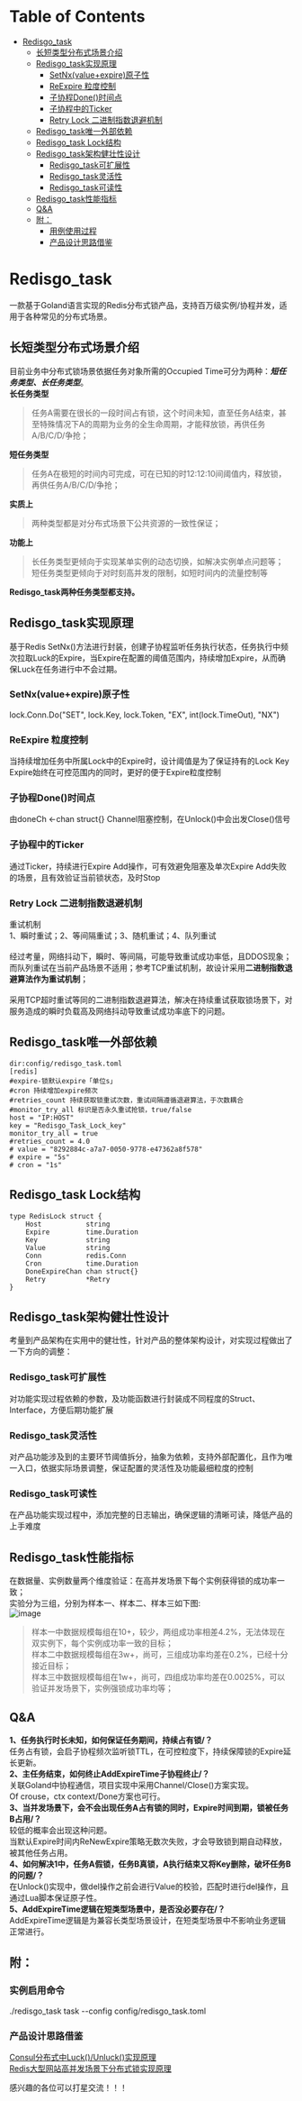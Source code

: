 Table of Contents
=================

* [Redisgo\_task](#redisgo_task)
  * [长短类型分布式场景介绍](#长短类型分布式场景介绍)
  * [Redisgo\_task实现原理](#redisgo_task实现原理)
    * [SetNx(value\+expire)原子性](#setnxvalueexpire原子性)
    * [ReExpire 粒度控制](#ReExpire-粒度控制)
    * [子协程Done()时间点](#子协程done时间点)
    * [子协程中的Ticker](#子协程中的ticker)
    * [Retry Lock 二进制指数退避机制](#Retry-Lock-二进制指数退避机制)
  * [Redisgo\_task唯一外部依赖](#redisgo_task唯一外部依赖)
  * [Redisgo\_task Lock结构](#redisgo_task-lock结构)
  * [Redisgo\_task架构健壮性设计](#redisgo_task架构健壮性设计)
    * [Redisgo\_task可扩展性](#redisgo_task可扩展性)
    * [Redisgo\_task灵活性](#redisgo_task灵活性)
    * [Redisgo\_task可读性](#redisgo_task可读性)
  * [Redisgo\_task性能指标](#redisgo_task性能指标)
  * [Q&amp;A](#qa)
  * [附：](#附)
    * [用例使用过程](#用例使用过程)
    * [产品设计思路借鉴](#产品设计思路借鉴)

# Redisgo_task
一款基于Goland语言实现的Redis分布式锁产品，支持百万级实例/协程并发，适用于各种常见的分布式场景。

## 长短类型分布式场景介绍
目前业务中分布式锁场景依据任务对象所需的Occupied Time可分为两种：**_短任务类型、长任务类型_**。<br/>
**长任务类型**
> 任务A需要在很长的一段时间占有锁，这个时间未知，直至任务A结束，甚至特殊情况下A的周期为业务的全生命周期，才能释放锁，再供任务A/B/C/D/争抢；<br/>

**短任务类型**
> 任务A在极短的时间内可完成，可在已知的时12:12:10间阈值内，释放锁，再供任务A/B/C/D/争抢；<br/>

**实质上**<br/>
> 两种类型都是对分布式场景下公共资源的一致性保证；<br/>

**功能上**<br/>
> 长任务类型更倾向于实现某单实例的动态切换，如解决实例单点问题等；<br/>
> 短任务类型更倾向于对时刻高并发的限制，如短时间内的流量控制等<br/>

**Redisgo_task两种任务类型都支持。**

## Redisgo_task实现原理
基于Redis SetNx()方法进行封装，创建子协程监听任务执行状态，任务执行中频次拉取Luck的Expire，当Expire在配置的阈值范围内，持续增加Expire，从而确保Luck在任务进行中不会过期。

### SetNx(value+expire)原子性
lock.Conn.Do("SET", lock.Key, lock.Token, "EX", int(lock.TimeOut), "NX")
### ReExpire 粒度控制
当持续增加任务中所属Lock中的Expire时，设计阈值是为了保证持有的Lock Key Expire始终在可控范围内的同时，更好的便于Expire粒度控制
### 子协程Done()时间点
由doneCh <-chan struct{} Channel阻塞控制，在Unlock()中会出发Close()信号
### 子协程中的Ticker
通过Ticker，持续进行Expire Add操作，可有效避免阻塞及单次Expire Add失败的场景，且有效验证当前锁状态，及时Stop
### Retry Lock 二进制指数退避机制
重试机制<br/>
1、瞬时重试；2、等间隔重试；3、随机重试；4、队列重试<br/><br/>
经过考量，网络抖动下，瞬时、等间隔，可能导致重试成功率低，且DDOS现象；而队列重试在当前产品场景不适用；参考TCP重试机制，故设计采用**二进制指数退避算法作为重试机制**；<br/><br/>
采用TCP超时重试等同的二进制指数退避算法，解决在持续重试获取锁场景下，对服务造成的瞬时负载高及网络抖动导致重试成功率底下的问题。


## Redisgo_task唯一外部依赖
```
dir:config/redisgo_task.toml
[redis]
#expire-锁默认expire「单位s」
#cron 持续增加expire频次
#retries_count 持续获取锁重试次数，重试间隔遵循退避算法，于次数耦合
#monitor_try_all 标识是否永久重试抢锁，true/false
host = "IP:HOST"
key = "Redisgo_Task_Lock_key"
monitor_try_all = true
#retries_count = 4.0
# value = "8292884c-a7a7-0050-9778-e47362a8f578"
# expire = "5s"
# cron = "1s"
```
## Redisgo_task Lock结构
```
type RedisLock struct {
	Host           string
	Expire         time.Duration
	Key            string
	Value          string
	Conn           redis.Conn
	Cron           time.Duration
	DoneExpireChan chan struct{}
	Retry          *Retry
}
```
## Redisgo_task架构健壮性设计
考量到产品架构在实用中的健壮性，针对产品的整体架构设计，对实现过程做出了一下方向的调整：
### Redisgo_task可扩展性
对功能实现过程依赖的参数，及功能函数进行封装成不同程度的Struct、Interface，方便后期功能扩展
### Redisgo_task灵活性
对产品功能涉及到的主要环节阈值拆分，抽象为依赖，支持外部配置化，且作为唯一入口，依据实际场景调整，保证配置的灵活性及功能最细粒度的控制
### Redisgo_task可读性
在产品功能实现过程中，添加完整的日志输出，确保逻辑的清晰可读，降低产品的上手难度

## Redisgo_task性能指标
在数据量、实例数量两个维度验证：在高并发场景下每个实例获得锁的成功率一致；<br/>
实验分为三组，分别为样本一、样本二、样本三如下图:<br/>
![image](https://img-blog.csdnimg.cn/20210514173657877.png?x-oss-process=image/watermark,type_ZmFuZ3poZW5naGVpdGk,shadow_10,text_aHR0cHM6Ly9ibG9nLmNzZG4ubmV0L3FxXzM0NDE3NDA4,size_16,color_FFFFFF,t_70)
> 样本一中数据规模每组在10+，较少，两组成功率相差4.2%，无法体现在双实例下，每个实例成功率一致的目标；<br/>
> 样本二中数据规模每组在3w+，尚可，三组成功率均差在0.2%，已经十分接近目标；<br/>
>样本三中数据规模每组在1w+，尚可，四组成功率均差在0.0025%，可以验证并发场景下，实例强锁成功率均等；<br/>
## Q&A
**1、任务执行时长未知，如何保证任务期间，持续占有锁/？**<br/>
任务占有锁，会启子协程频次监听锁TTL，在可控粒度下，持续保障锁的Expire延长更新。<br/>
**2、主任务结束，如何终止AddExpireTime子协程终止/？**<br/>
关联Goland中协程通信，项目实现中采用Channel/Close()方案实现。<br/>
Of crouse，ctx context/Done方案也可行。<br/>
**3、当并发场景下，会不会出现任务A占有锁的同时，Expire时间到期，锁被任务B占用/？**<br/>
较低的概率会出现这种问题。<br/>
当默认Expire时间内ReNewExpire策略无数次失败，才会导致锁到期自动释放，被其他任务占用。<br/>
**4、如何解决1中，任务A假锁，任务B真锁，A执行结束又将Key删除，破坏任务B的问题/？**<br/>
在Unlock()实现中，做del操作之前会进行Value的校验，匹配时进行del操作，且通过Lua脚本保证原子性。<br/>
**5、AddExpireTime逻辑在短类型场景中，是否没必要存在/？**<br/>
AddExpireTime逻辑是为兼容长类型场景设计，在短类型场景中不影响业务逻辑正常进行。<br/>

## 附：
### 实例启用命令
./redisgo_task task --config config/redisgo_task.toml
### 产品设计思路借鉴
[Consul分布式中Luck()/Unluck()实现原理](https://blog.csdn.net/qq_34417408/article/details/116331540)<br/>
[Redis大型网站高并发场景下分布式锁实现原理](https://blog.csdn.net/qq_34417408/article/details/116799087)

感兴趣的各位可以打星交流！！！
